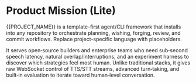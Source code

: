 # Product Mission (Lite)

{{PROJECT_NAME}} is a template-first agent/CLI framework that installs into any repository to orchestrate planning, wishing, forging, review, and commit workflows. Replace project-specific language with placeholders.

It serves open‑source builders and enterprise teams who need sub‑second speech latency, natural overlap/interruptions, and an experiment harness to discover which strategies feel most human. Unlike traditional stacks, it gives raw WebSocket control of TTS/STT streams, advanced turn‑taking, and built‑in evaluation to iterate toward human‑level conversation.
